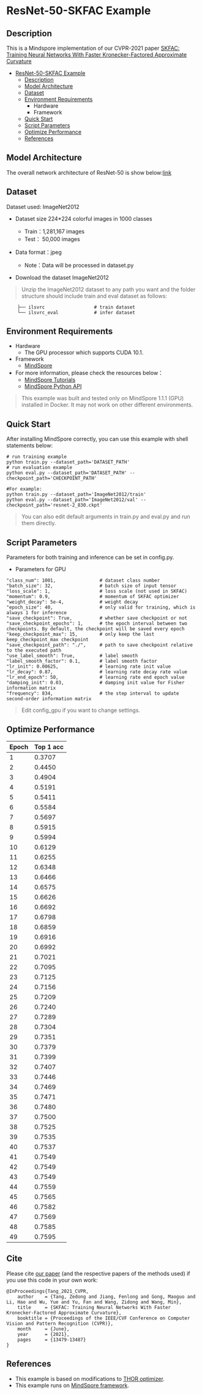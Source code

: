ResNet-50-SKFAC Example
=========================

## Description

This is a Mindspore implementation of our CVPR-2021 paper [SKFAC: Training Neural Networks With Faster Kronecker-Factored Approximate Curvature](https://openaccess.thecvf.com/content/CVPR2021/html/Tang_SKFAC_Training_Neural_Networks_With_Faster_Kronecker-Factored_Approximate_Curvature_CVPR_2021_paper.html)
<!-- 
This is an example of training ResNet-50 V1.5 with ImageNet2012 dataset by second-order optimizer [SKFAC](https://openaccess.thecvf.com/content/CVPR2021/html/Tang_SKFAC_Training_Neural_Networks_With_Faster_Kronecker-Factored_Approximate_Curvature_CVPR_2021_paper.html). This example is based on modifications to the [THOR optimizer](https://gitee.com/mindspore/mindspore/tree/r1.1/model_zoo/official/cv/resnet_thor) on the [MindSpore framework](https://www.mindspore.cn/en). -->


<!-- TOC -->

- [ResNet-50-SKFAC Example](#resnet-50-skfac-example)
 	- [Description](#description)
 	- [Model Architecture](#model-architecture)
 	- [Dataset](#dataset)
 	- [Environment Requirements](#environment-requirements)
 		- Hardware
 		- Framework
 	- [Quick Start](#quick-start)
 	- [Script Parameters](#script-parameters)
	- [Optimize Performance](#optimize-performance)
	- [References](#references)

<!-- TOC -->



## Model Architecture

The overall network architecture of ResNet-50 is show below:[link](https://arxiv.org/pdf/1512.03385.pdf)

## Dataset

Dataset used: ImageNet2012

- Dataset size 224*224 colorful images in 1000 classes
    - Train：1,281,167 images
    - Test： 50,000 images

- Data format：jpeg
    - Note：Data will be processed in dataset.py

- Download the dataset ImageNet2012

> Unzip the ImageNet2012 dataset to any path you want and the folder structure should include train and eval dataset as follows:

```shell
    ├── ilsvrc                  # train dataset
    └── ilsvrc_eval             # infer dataset
```

## Environment Requirements

- Hardware
	- The GPU processor which supports CUDA 10.1.
- Framework
    - [MindSpore](https://www.mindspore.cn/install/en)
- For more information, please check the resources below：
    - [MindSpore Tutorials](https://www.mindspore.cn/tutorial/training/en/master/index.html)
    - [MindSpore Python API](https://www.mindspore.cn/doc/api_python/en/master/index.html)
> This example was built and tested only on MindSpore 1.1.1 (GPU) installed in Docker. It may not work on other different environments.

## Quick Start
After installing MindSpore correctly, you can use this example with shell statements below:
```shell
# run training example
python train.py --dataset_path='DATASET_PATH'
# run evaluation example
python eval.py --dataset_path='DATASET_PATH' --checkpoint_path='CHECKPOINT_PATH'

#For example:
python train.py --dataset_path='ImageNet2012/train'
python eval.py --dataset_path='ImageNet2012/val' --checkpoint_path='resnet-2_830.ckpt'
```
>You can also edit default arguments in train.py and eval.py and run them directly.

## Script Parameters

Parameters for both training and inference can be set in config.py.

- Parameters for GPU

```shell
"class_num": 1001,                # dataset class number
"batch_size": 32,                 # batch size of input tensor
"loss_scale": 1,                  # loss scale (not used in SKFAC)
"momentum": 0.9,                  # momentum of SKFAC optimizer
"weight_decay": 5e-4,             # weight decay
"epoch_size": 40,                 # only valid for training, which is always 1 for inference
"save_checkpoint": True,          # whether save checkpoint or not
"save_checkpoint_epochs": 1,      # the epoch interval between two checkpoints. By default, the checkpoint will be saved every epoch
"keep_checkpoint_max": 15,        # only keep the last keep_checkpoint_max checkpoint
"save_checkpoint_path": "./",     # path to save checkpoint relative to the executed path
"use_label_smooth": True,         # label smooth
"label_smooth_factor": 0.1,       # label smooth factor
"lr_init": 0.00625,               # learning rate init value
"lr_decay": 0.87,                 # learning rate decay rate value
"lr_end_epoch": 50,               # learning rate end epoch value
"damping_init": 0.03,             # damping init value for Fisher information matrix
"frequency": 834,                 # the step interval to update second-order information matrix
```
> Edit config_gpu if you want to change settings.

## Optimize Performance

|  Epoch   | Top 1 acc  |
|  ----  | ----  |
| 1  | 0.3707 |
| 2  | 0.4450 |
| 3  | 0.4904 |
| 4  | 0.5191 |
| 5  | 0.5411 |
| 6  | 0.5584 |
| 7  | 0.5697 |
| 8  | 0.5915 |
| 9  | 0.5994 |
| 10 | 0.6129 |
| 11 | 0.6255 |
| 12 | 0.6348 |
| 13 | 0.6466 |
| 14 | 0.6575 |
| 15 | 0.6626 |
| 16 | 0.6692 |
| 17 | 0.6798 |
| 18 | 0.6859 |
| 19 | 0.6916 |
| 20 | 0.6992 |
| 21 | 0.7021 |
| 22 | 0.7095 |
| 23 | 0.7125 |
| 24 | 0.7156 |
| 25 | 0.7209 |
| 26 | 0.7240 |
| 27 | 0.7289 |
| 28 | 0.7304 |
| 29 | 0.7351 |
| 30 | 0.7379 |
| 31 | 0.7399 |
| 32 | 0.7407 |
| 33 | 0.7446 |
| 34 | 0.7469 |
| 35 | 0.7471 |
| 36 | 0.7480 |
| 37 | 0.7500 |
| 38 | 0.7525 |
| 39 | 0.7535 |
| 40 | 0.7537 |
| 41 | 0.7549 |
| 42 | 0.7549 |
| 43 | 0.7549 |
| 44 | 0.7559 |
| 45 | 0.7565 |
| 46 | 0.7582 |
| 47 | 0.7569 |
| 48 | 0.7585 |
| 49 | 0.7595 |


## Cite

Please cite [our paper](https://openaccess.thecvf.com/content/CVPR2021/html/Tang_SKFAC_Training_Neural_Networks_With_Faster_Kronecker-Factored_Approximate_Curvature_CVPR_2021_paper.html) (and the respective papers of the methods used) if you use this code in your own work:

```
@InProceedings{Tang_2021_CVPR,
    author    = {Tang, Zedong and Jiang, Fenlong and Gong, Maoguo and Li, Hao and Wu, Yue and Yu, Fan and Wang, Zidong and Wang, Min},
    title     = {SKFAC: Training Neural Networks With Faster Kronecker-Factored Approximate Curvature},
    booktitle = {Proceedings of the IEEE/CVF Conference on Computer Vision and Pattern Recognition (CVPR)},
    month     = {June},
    year      = {2021},
    pages     = {13479-13487}
}
```

## References
- This example is based on modifications to [THOR optimizer](https://gitee.com/mindspore/mindspore/tree/r1.1/model_zoo/official/cv/resnet_thor).
- This example runs on [MindSpore framework](https://www.mindspore.cn/en).
